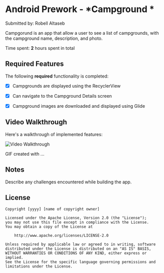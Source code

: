 
# Android Prework - *Campground *

Submitted by: Robell Altaseb

 Campgorund is an app that allow a user to see a list of campgrounds, with the campground name, description, and photo. 

Time spent: **2** hours spent in total

## Required Features

The following **required** functionality is completed:

* [x] Campgrounds are displayed using the RecyclerView
* [x] Can navigate to the Campground Details screen
* [x] Campground images are downloaded and displayed using Glide



## Video Walkthrough

Here's a walkthrough of implemented features:

<img src='http://i.imgur.com/link/to/your/gif/file.gif' title='Video Walkthrough' width='' alt='Video Walkthrough' />

<!-- Replace this with whatever GIF tool you used! -->
GIF created with ...  
<!-- Recommended tools:
[Kap](https://getkap.co/) for macOS
[ScreenToGif](https://www.screentogif.com/) for Windows
[peek](https://github.com/phw/peek) for Linux. -->

## Notes

Describe any challenges encountered while building the app.

## License

    Copyright [yyyy] [name of copyright owner]

    Licensed under the Apache License, Version 2.0 (the "License");
    you may not use this file except in compliance with the License.
    You may obtain a copy of the License at

        http://www.apache.org/licenses/LICENSE-2.0

    Unless required by applicable law or agreed to in writing, software
    distributed under the License is distributed on an "AS IS" BASIS,
    WITHOUT WARRANTIES OR CONDITIONS OF ANY KIND, either express or implied.
    See the License for the specific language governing permissions and
    limitations under the License.
